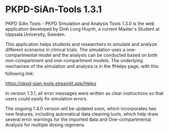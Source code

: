 # PKPD-SiAn-Tools 1.3.1
PKPD SiAn Tools - PKPD Simulation and Analysis Tools 1.3.0 is the web application developed by Dinh Long Huynh, a current Master's Student at Uppsala University, Sweden.

This application helps students and researchers to simulate and analyze different scenarios in clinical trials. The simulation uses a one-compartmental model and the analysis can be conducted based on both non-compartment and one-compartment models. The underlying mechanism of the simulation and analysis is in the ❓Helps page, with this following link: 

https://pkpd-sian-tools.streamlit.app/Helps

In version 1.3.1, all error messages were written as clear instructions so that users could easily fix simulation errors.

The ongoing 1.4.0 version will be updated soon, which incorporates two new features, including automatical data cleaning tools, which help draw several error warnings for the imported data and One-compartmental Analysis for multiple dosing regimens.
